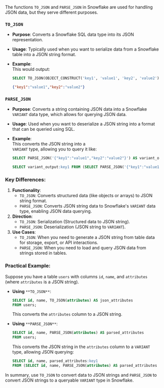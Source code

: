 The functions `TO_JSON` and `PARSE_JSON` in Snowflake are used for handling JSON data, but they serve different purposes.

### `TO_JSON`

- **Purpose**: Converts a Snowflake SQL data type into its JSON representation.
- **Usage**: Typically used when you want to serialize data from a Snowflake table into a JSON string format.
- **Example**:  
    This would output:  
    
    ```SQL
    SELECT TO_JSON(OBJECT_CONSTRUCT('key1', 'value1', 'key2', 'value2')) AS json_output;
    ```
    
    ```JSON
    {"key1":"value1","key2":"value2"}
    ```
    

### `PARSE_JSON`

- **Purpose**: Converts a string containing JSON data into a Snowflake `VARIANT` data type, which allows for querying JSON data.
- **Usage**: Used when you want to deserialize a JSON string into a format that can be queried using SQL.
- **Example**:  
    This converts the JSON string into a  
    `VARIANT` type, allowing you to query it like:
    
    ```SQL
    SELECT PARSE_JSON('{"key1":"value1","key2":"value2"}') AS variant_output;
    ```
    
    ```SQL
    SELECT variant_output:key1 FROM (SELECT PARSE_JSON('{"key1":"value1","key2":"value2"}') AS variant_output);
    ```
    

### Key Differences:

1. **Functionality**:
    - `TO_JSON`: Converts structured data (like objects or arrays) to JSON string format.
    - `PARSE_JSON`: Converts JSON string data to Snowflake's `VARIANT` data type, enabling JSON data querying.
2. **Direction**:
    - `TO_JSON`: Serialization (Structured data to JSON string).
    - `PARSE_JSON`: Deserialization (JSON string to `VARIANT`).
3. **Use Cases**:
    - `TO_JSON`: When you need to generate a JSON string from table data for storage, export, or API interactions.
    - `PARSE_JSON`: When you need to load and query JSON data from strings stored in tables.

### Practical Example:

Suppose you have a table `users` with columns `id`, `name`, and `attributes` (where `attributes` is a JSON string).

- **Using** `**TO_JSON**`:
    
    ```SQL
    SELECT id, name, TO_JSON(attributes) AS json_attributes
    FROM users;
    ```
    
    This converts the `attributes` column to a JSON string.
    
- **Using** `**PARSE_JSON**`:
    
    ```SQL
    SELECT id, name, PARSE_JSON(attributes) AS parsed_attributes
    FROM users;
    ```
    
    This converts the JSON string in the `attributes` column to a `VARIANT` type, allowing JSON querying:
    
    ```SQL
    SELECT id, name, parsed_attributes:key1
    FROM (SELECT id, name, PARSE_JSON(attributes) AS parsed_attributes FROM users);
    ```
    

In summary, use `TO_JSON` to convert data to JSON strings and `PARSE_JSON` to convert JSON strings to a queryable `VARIANT` type in Snowflake.